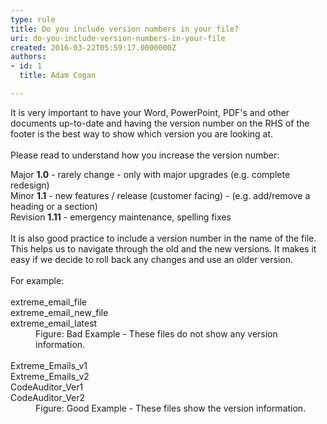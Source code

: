 ```yaml
---
type: rule
title: Do you include version numbers in your file?
uri: do-you-include-version-numbers-in-your-file
created: 2016-03-22T05:59:17.0000000Z
authors:
- id: 1
  title: Adam Cogan

---
```




<span class='intro'> <div>It is very important to have your Word, PowerPoint, PDF's and other documents up-to-date and having the version number on the RHS of the footer is the best way to show which version you are looking at.<br><br></div><div>Please read to understand how you increase the version number&#58;</div> </span>

<div>​Major <strong>1.0</strong> - rarely change - only with major upgrades (e.g. complete redesign)</div><div>Minor <strong>1.1</strong> - new features / release (customer facing) - (e.g. add/remove a heading or a section)</div><div>Revision <strong>1.11</strong> - emergency maintenance, spelling fixes</div><div>​<br></div><div>It is also good practice to include a version number in the name of the file. This helps us to navigate through the old and the new versions. It makes it easy if we decide to roll back any changes and use an older version.</div><div><br></div><div>For example&#58;</div><div><br></div><div>extreme_email_file</div><div>extreme_email_new_file</div><div>extreme_email_latest</div><dd class="ssw15-rteElement-FigureBad">Figure&#58; Bad Example - These files do not show any version information.</dd><div><br></div><div>Extreme_Emails_v1</div><div>Extreme_Emails_v2</div><div>CodeAuditor_Ver1</div><div>CodeAuditor_Ver2</div><dd class="ssw15-rteElement-FigureGood">Figure&#58; Good Example - These files show the version information.</dd>


